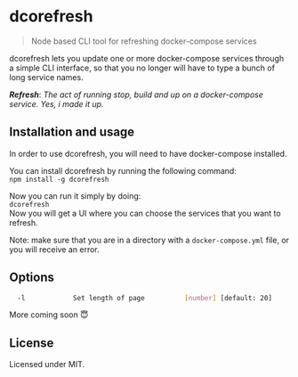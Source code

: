 # dcorefresh
>Node based CLI tool for refreshing docker-compose services

dcorefresh lets you update one or more docker-compose services through a simple CLI interface, so that you no longer will have to type a bunch of long service names.

***Refresh***: *The act of running stop, build and up on a docker-compose service. Yes, i made it up.*

## Installation and usage
In order to use dcorefresh, you will need to have docker-compose installed.

You can install dcorefresh by running the following command:  
`npm install -g dcorefresh`  

Now you can run it simply by doing:  
`dcorefresh`  
Now you will get a UI where you can choose the services that you want to refresh.

Note: make sure that you are in a directory with a `docker-compose.yml` file, or you will receive an error.

## Options
```sh
  -l       		Set length of page  		[number] [default: 20]
```
More coming soon 😇

## License
Licensed under MIT.